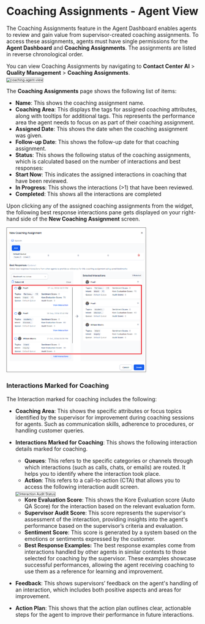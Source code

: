 # Coaching Assignments - Agent View

The Coaching Assignments feature in the Agent Dashboard enables agents to review and gain value from supervisor-created coaching assignments. To access these assignments, agents must have single permissions for the **Agent Dashboard** and **Coaching Assignments**. The assignments are listed in reverse chronological order.

You can view Coaching Assignments by navigating to **Contact Center AI** > **Quality Management** > **Coaching Assignments**.    
<img src="../coaching-assignments/images/coaching-assignments-agent-view.png" alt="coaching-agent-view" title="coaching-agent-view" style="border: 1px solid gray; zoom:60%;">

The **Coaching Assignments** page shows the following list of items:

* **Name**: This shows the coaching assignment name.
* **Coaching Area**: This displays the tags for assigned coaching attributes, along with tooltips for additional tags. This represents the performance area the agent needs to focus on as part of their coaching assignment.
* **Assigned Date**: This shows the date when the coaching assignment was given.
* **Follow-up Date**: This shows the follow-up date for that coaching assignment.
* **Status**: This shows the following status of the coaching assignments, which is calculated based on the number of interactions and best responses:
* **Start Now**: This indicates the assigned interactions in coaching that have been reviewed.
* **In Progress**: This shows the interactions (>1) that have been reviewed.
* **Completed**: This shows all the interactions are completed

Upon clicking any of the assigned coaching assignments from the widget, the following best response interactions pane gets displayed on your right-hand side of the **New Coaching Assignment** screen. 

<img src="./coaching-assignments/images/coaching-assignments-slideout-interactions.png" alt="coaching-assignments slideout" title="coaching-assignments slideout" style="border: 1px solid gray; zoom:60%;">

### Interactions Marked for Coaching

The Interaction marked for coaching includes the following:

* **Coaching Area**: This shows the specific attributes or focus topics identified by the supervisor for improvement during coaching sessions for agents. Such as communication skills, adherence to procedures, or handling customer queries.
* **Interactions Marked for Coaching**: This shows the following interaction details marked for coaching.
  * **Queues**: This refers to the specific categories or channels through which interactions (such as calls, chats, or emails) are routed. It helps you to identify where the interaction took place.
  * **Action**: This refers to a call-to-action (CTA) that allows you to access the following interaction audit screen.  
  <img src="../coaching-assignments/images/interaction-audit-status-coaching-assignement.png" alt="Interaction Audit Status" title="Interaction Audit Status" style="border: 1px solid gray; zoom:60%;">

  * **Kore Evaluation Score**: This shows the Kore Evaluation score (Auto QA Score) for the interaction based on the relevant evaluation form.
  * **Supervisor Audit Score**: This score represents the supervisor's assessment of the interaction, providing insights into the agent's performance based on the supervisor’s criteria and evaluation.
  * **Sentiment Score**: This score is generated by a system based on the emotions or sentiments expressed by the customer.
  * **Best Response Examples:** The best response examples come from interactions handled by other agents in similar contexts to those selected for coaching by the supervisor. These examples showcase successful performances, allowing the agent receiving coaching to use them as a reference for learning and improvement.
* **Feedback**: This shows supervisors’ feedback on the agent's handling of an interaction, which includes both positive aspects and areas for improvement.
* **Action Plan**: This shows that the action plan outlines clear, actionable steps for the agent to improve their performance in future interactions.
